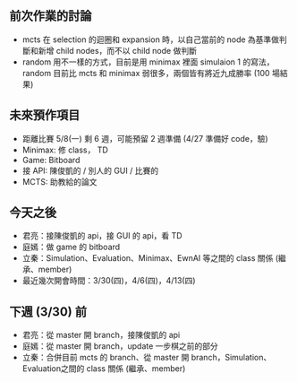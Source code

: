 ## 前次作業的討論
* mcts 在 selection 的迴圈和 expansion 時，以自己當前的 node 為基準做判斷和新增 child nodes，而不以 child node 做判斷
* random 用不一樣的方式，目前是用 minimax 裡面 simulaion 1 的寫法，random 目前比 mcts 和 minimax 弱很多，兩個皆有將近九成勝率 (100 場結果)

## 未來預作項目
* 距離比賽 5/8(一) 剩 6 週，可能預留 2 週準備 (4/27 準備好 code，驗)
* Minimax: 修 class， TD
* Game: Bitboard
* 接 API: 陳俊凱的 / 別人的 GUI / 比賽的
* MCTS: 助教給的論文

## 今天之後
* 君亮：接陳俊凱的 api，接 GUI 的 api，看 TD
* 庭嫣：做 game 的 bitboard
* 立秦：Simulation、Evaluation、Minimax、EwnAI 等之間的 class 關係 (繼承、member)
* 最近幾次開會時間：3/30(四)，4/6(四)，4/13(四)

## 下週 (3/30) 前
* 君亮：從 master 開 branch，接陳俊凱的 api
* 庭嫣：從 master 開 branch，update 一步棋之前的部分
* 立秦：合併目前 mcts 的 branch、從 master 開 branch，Simulation、Evaluation之間的 class 關係 (繼承、member)
